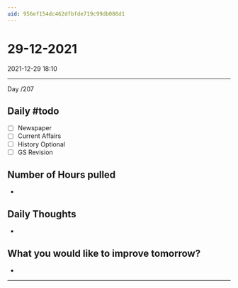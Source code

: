 ```yaml
---
uid: 956ef154dc462dfbfde719c99db086d1
---
```


# 29-12-2021
2021-12-29 18:10

---

Day /207

## Daily #todo 

- [ ] Newspaper
- [ ] Current Affairs
- [ ] History Optional
- [ ] GS Revision 

## Number of Hours pulled 
- 

## Daily Thoughts
- 


## What you would like to improve tomorrow?
- 



--- 
